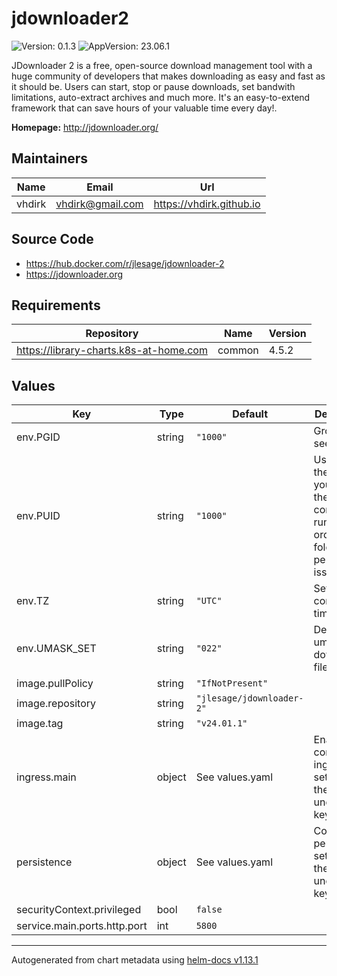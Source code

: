 # jdownloader2

![Version: 0.1.3](https://img.shields.io/badge/Version-0.1.3-informational?style=flat-square) ![AppVersion: 23.06.1](https://img.shields.io/badge/AppVersion-23.06.1-informational?style=flat-square)

JDownloader 2 is a free, open-source download management tool with a huge community of developers that makes downloading as easy and fast as it should be. Users can start, stop or pause downloads, set bandwith limitations, auto-extract archives and much more. It's an easy-to-extend framework that can save hours of your valuable time every day!.

**Homepage:** <http://jdownloader.org/>

## Maintainers

| Name | Email | Url |
| ---- | ------ | --- |
| vhdirk | <vhdirk@gmail.com> | <https://vhdirk.github.io> |

## Source Code

* <https://hub.docker.com/r/jlesage/jdownloader-2>
* <https://jdownloader.org>

## Requirements

| Repository | Name | Version |
|------------|------|---------|
| https://library-charts.k8s-at-home.com | common | 4.5.2 |

## Values

| Key | Type | Default | Description |
|-----|------|---------|-------------|
| env.PGID | string | `"1000"` | Group ID, see PUID |
| env.PUID | string | `"1000"` | User ID of the user you want the container to run as in order to fix folder permission issues |
| env.TZ | string | `"UTC"` | Set the container timezone |
| env.UMASK_SET | string | `"022"` | Default umask for downloaded files |
| image.pullPolicy | string | `"IfNotPresent"` |  |
| image.repository | string | `"jlesage/jdownloader-2"` |  |
| image.tag | string | `"v24.01.1"` |  |
| ingress.main | object | See values.yaml | Enable and configure ingress settings for the chart under this key. |
| persistence | object | See values.yaml | Configure persistence settings for the chart under this key. |
| securityContext.privileged | bool | `false` |  |
| service.main.ports.http.port | int | `5800` |  |

----------------------------------------------
Autogenerated from chart metadata using [helm-docs v1.13.1](https://github.com/norwoodj/helm-docs/releases/v1.13.1)
